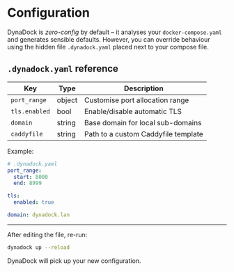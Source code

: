 # Configuration

DynaDock is *zero-config* by default – it analyses your `docker-compose.yaml` and generates sensible defaults.
However, you can override behaviour using the hidden file `.dynadock.yaml` placed next to your compose file.

## `.dynadock.yaml` reference

| Key | Type | Description |
|-----|------|-------------|
| `port_range` | object | Customise port allocation range |
| `tls.enabled` | bool | Enable/disable automatic TLS |
| `domain` | string | Base domain for local sub-domains |
| `caddyfile` | string | Path to a custom Caddyfile template |

Example:

```yaml
# .dynadock.yaml
port_range:
  start: 8000
  end: 8999

tls:
  enabled: true

domain: dynadock.lan
```

---

After editing the file, re-run:

```bash
dynadock up --reload
```

DynaDock will pick up your new configuration.
